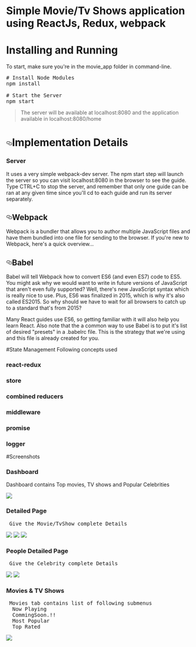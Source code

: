 # Simple Movie/Tv Shows application using ReactJs, Redux, webpack

# Installing and Running
To start, make sure you're in the movie_app folder in command-line.

<pre><span class="pl-c"># Install Node Modules</span>
npm install

<span class="pl-c"># Start the Server</span>
npm start
</pre>

<blockquote>
<p>The server will be available at localhost:8080 and the application available in localhost:8080/home</p>
</blockquote>

<h1><a id="user-content-implementation-details" class="anchor" href="#" aria-hidden="true"><svg aria-hidden="true" class="octicon octicon-link" height="16" version="1.1" viewBox="0 0 16 16" width="16"><path d="M4 9h1v1H4c-1.5 0-3-1.69-3-3.5S2.55 3 4 3h4c1.45 0 3 1.69 3 3.5 0 1.41-.91 2.72-2 3.25V8.59c.58-.45 1-1.27 1-2.09C10 5.22 8.98 4 8 4H4c-.98 0-2 1.22-2 2.5S3 9 4 9zm9-3h-1v1h1c1 0 2 1.22 2 2.5S13.98 12 13 12H9c-.98 0-2-1.22-2-2.5 0-.83.42-1.64 1-2.09V6.25c-1.09.53-2 1.84-2 3.25C6 11.31 7.55 13 9 13h4c1.45 0 3-1.69 3-3.5S14.5 6 13 6z"></path></svg></a>Implementation Details</h1>


<h3>Server</h3>

<p>It uses a very simple webpack-dev server. The npm start step will launch the server so you can visit localhost:8080 in the browser to see the guide. Type CTRL+C to stop the server, and remember that only one guide can be ran at any given time since you'll cd to each guide and run its server separately.</p>

<h2><a id="user-content-webpack" class="anchor" href="#webpack" aria-hidden="true"><svg aria-hidden="true" class="octicon octicon-link" height="16" version="1.1" viewBox="0 0 16 16" width="16"><path d="M4 9h1v1H4c-1.5 0-3-1.69-3-3.5S2.55 3 4 3h4c1.45 0 3 1.69 3 3.5 0 1.41-.91 2.72-2 3.25V8.59c.58-.45 1-1.27 1-2.09C10 5.22 8.98 4 8 4H4c-.98 0-2 1.22-2 2.5S3 9 4 9zm9-3h-1v1h1c1 0 2 1.22 2 2.5S13.98 12 13 12H9c-.98 0-2-1.22-2-2.5 0-.83.42-1.64 1-2.09V6.25c-1.09.53-2 1.84-2 3.25C6 11.31 7.55 13 9 13h4c1.45 0 3-1.69 3-3.5S14.5 6 13 6z"></path></svg></a>Webpack</h2>


<p>Webpack is a bundler that allows you to author multiple JavaScript files and have them bundled into one file for sending to the browser. If you're new to Webpack, here's a quick overview...

</p>

<h2><a id="user-content-babel" class="anchor" href="#babel" aria-hidden="true"><svg aria-hidden="true" class="octicon octicon-link" height="16" version="1.1" viewBox="0 0 16 16" width="16"><path d="M4 9h1v1H4c-1.5 0-3-1.69-3-3.5S2.55 3 4 3h4c1.45 0 3 1.69 3 3.5 0 1.41-.91 2.72-2 3.25V8.59c.58-.45 1-1.27 1-2.09C10 5.22 8.98 4 8 4H4c-.98 0-2 1.22-2 2.5S3 9 4 9zm9-3h-1v1h1c1 0 2 1.22 2 2.5S13.98 12 13 12H9c-.98 0-2-1.22-2-2.5 0-.83.42-1.64 1-2.09V6.25c-1.09.53-2 1.84-2 3.25C6 11.31 7.55 13 9 13h4c1.45 0 3-1.69 3-3.5S14.5 6 13 6z"></path></svg></a>Babel</h2>

<p>Babel will tell Webpack how to convert ES6 (and even ES7) code to ES5. You might ask why we would want to write in future versions of JavaScript that aren't even fully supported? Well, there's new JavaScript syntax which is really nice to use. Plus, ES6 was finalized in 2015, which is why it's also called ES2015. So why should we have to wait for all browsers to catch up to a standard that's from 2015?

Many React guides use ES6, so getting familiar with it will also help you learn React. Also note that the a common way to use Babel is to put it's list of desired "presets" in a .babelrc file. This is the strategy that we're using and this file is already created for you.</p>

#State Management
Following concepts used
<h3> react-redux </h3>
<h3> store </h3>
<h3> combined reducers </h3>
<h3> middleware </h3>
<h3> promise </h3>
<h3> logger </h3>

#Screenshots






<h3> Dashboard </h3>
<p> Dashboard contains Top movies, TV shows and Popular Celebrities </p>
<img src="https://raw.githubusercontent.com/venkateshvangala/reactJs/master/movie_app/src/images/screenshots/Dashboard_movies_tvshows_celbs.png" />

<h3> Detailed Page </h3>
<pre> Give the Movie/TvShow complete Details
</pre>
<img src="https://raw.githubusercontent.com/venkateshvangala/reactJs/master/movie_app/src/images/screenshots/DetailedPage1.png" />
<img src="https://raw.githubusercontent.com/venkateshvangala/reactJs/master/movie_app/src/images/screenshots/DetailedPage2.png" />


<img src="https://raw.githubusercontent.com/venkateshvangala/reactJs/master/movie_app/src/images/screenshots/DetailedPage3.png" />


<h3> People Detailed Page </h3>
<pre> Give the Celebrity complete Details
</pre>
 
<img src="https://raw.githubusercontent.com/venkateshvangala/reactJs/master/movie_app/src/images/screenshots/CelebDetailPage.png" />


<img src="https://raw.githubusercontent.com/venkateshvangala/reactJs/master/movie_app/src/images/screenshots/CelebDetails.png" />

<h3> Movies & TV Shows</h3>
<pre> Movies tab contains list of following submenus
  Now Playing
  CommingSoon.!!
  Most Popular
  Top Rated
</pre>
<img src="https://raw.githubusercontent.com/venkateshvangala/reactJs/master/movie_app/src/images/screenshots/coming-soon.png" />



